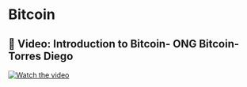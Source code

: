# Bitcoin

## 🎥 Video: Introduction to Bitcoin- ONG Bitcoin- Torres Diego

[![Watch the video](https://img.youtube.com/vi/O_3UH65uQ6E/0.jpg)](https://youtu.be/O_3UH65uQ6E)

